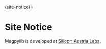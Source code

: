 (site-notice)=

# Site Notice

Magpylib is developed at [Silicon Austria Labs](https://silicon-austria-labs.com/).

